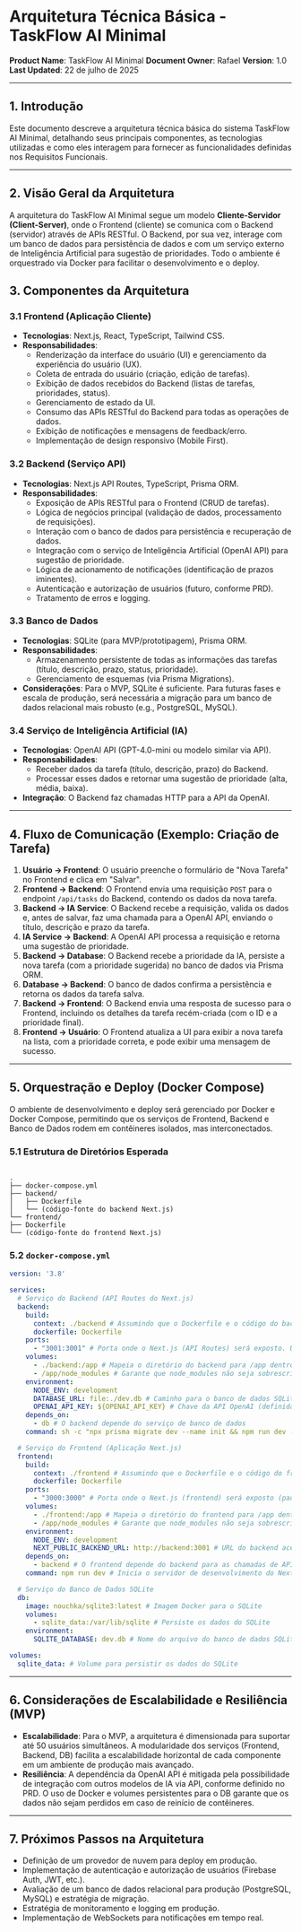 # Arquitetura Técnica Básica - TaskFlow AI Minimal

**Product Name**: TaskFlow AI Minimal
**Document Owner**: Rafael
**Version**: 1.0
**Last Updated**: 22 de julho de 2025

---

## 1. Introdução

Este documento descreve a arquitetura técnica básica do sistema TaskFlow AI Minimal, detalhando seus principais componentes, as tecnologias utilizadas e como eles interagem para fornecer as funcionalidades definidas nos Requisitos Funcionais.

---

## 2. Visão Geral da Arquitetura

A arquitetura do TaskFlow AI Minimal segue um modelo **Cliente-Servidor (Client-Server)**, onde o Frontend (cliente) se comunica com o Backend (servidor) através de APIs RESTful. O Backend, por sua vez, interage com um banco de dados para persistência de dados e com um serviço externo de Inteligência Artificial para sugestão de prioridades. Todo o ambiente é orquestrado via Docker para facilitar o desenvolvimento e o deploy.

## 3. Componentes da Arquitetura

### 3.1 Frontend (Aplicação Cliente)

* **Tecnologias**: Next.js, React, TypeScript, Tailwind CSS.
* **Responsabilidades**:
    * Renderização da interface do usuário (UI) e gerenciamento da experiência do usuário (UX).
    * Coleta de entrada do usuário (criação, edição de tarefas).
    * Exibição de dados recebidos do Backend (listas de tarefas, prioridades, status).
    * Gerenciamento de estado da UI.
    * Consumo das APIs RESTful do Backend para todas as operações de dados.
    * Exibição de notificações e mensagens de feedback/erro.
    * Implementação de design responsivo (Mobile First).

### 3.2 Backend (Serviço API)

* **Tecnologias**: Next.js API Routes, TypeScript, Prisma ORM.
* **Responsabilidades**:
    * Exposição de APIs RESTful para o Frontend (CRUD de tarefas).
    * Lógica de negócios principal (validação de dados, processamento de requisições).
    * Interação com o banco de dados para persistência e recuperação de dados.
    * Integração com o serviço de Inteligência Artificial (OpenAI API) para sugestão de prioridade.
    * Lógica de acionamento de notificações (identificação de prazos iminentes).
    * Autenticação e autorização de usuários (futuro, conforme PRD).
    * Tratamento de erros e logging.

### 3.3 Banco de Dados

* **Tecnologias**: SQLite (para MVP/prototipagem), Prisma ORM.
* **Responsabilidades**:
    * Armazenamento persistente de todas as informações das tarefas (título, descrição, prazo, status, prioridade).
    * Gerenciamento de esquemas (via Prisma Migrations).
* **Considerações**: Para o MVP, SQLite é suficiente. Para futuras fases e escala de produção, será necessária a migração para um banco de dados relacional mais robusto (e.g., PostgreSQL, MySQL).

### 3.4 Serviço de Inteligência Artificial (IA)

* **Tecnologias**: OpenAI API (GPT-4.0-mini ou modelo similar via API).
* **Responsabilidades**:
    * Receber dados da tarefa (título, descrição, prazo) do Backend.
    * Processar esses dados e retornar uma sugestão de prioridade (alta, média, baixa).
* **Integração**: O Backend faz chamadas HTTP para a API da OpenAI.

---

## 4. Fluxo de Comunicação (Exemplo: Criação de Tarefa)

1.  **Usuário -> Frontend**: O usuário preenche o formulário de "Nova Tarefa" no Frontend e clica em "Salvar".
2.  **Frontend -> Backend**: O Frontend envia uma requisição `POST` para o endpoint `/api/tasks` do Backend, contendo os dados da nova tarefa.
3.  **Backend -> IA Service**: O Backend recebe a requisição, valida os dados e, antes de salvar, faz uma chamada para a OpenAI API, enviando o título, descrição e prazo da tarefa.
4.  **IA Service -> Backend**: A OpenAI API processa a requisição e retorna uma sugestão de prioridade.
5.  **Backend -> Database**: O Backend recebe a prioridade da IA, persiste a nova tarefa (com a prioridade sugerida) no banco de dados via Prisma ORM.
6.  **Database -> Backend**: O banco de dados confirma a persistência e retorna os dados da tarefa salva.
7.  **Backend -> Frontend**: O Backend envia uma resposta de sucesso para o Frontend, incluindo os detalhes da tarefa recém-criada (com o ID e a prioridade final).
8.  **Frontend -> Usuário**: O Frontend atualiza a UI para exibir a nova tarefa na lista, com a prioridade correta, e pode exibir uma mensagem de sucesso.

---

## 5. Orquestração e Deploy (Docker Compose)

O ambiente de desenvolvimento e deploy será gerenciado por Docker e Docker Compose, permitindo que os serviços de Frontend, Backend e Banco de Dados rodem em contêineres isolados, mas interconectados.

### 5.1 Estrutura de Diretórios Esperada

```

.
├── docker-compose.yml
├── backend/
│   ├── Dockerfile
│   └── (código-fonte do backend Next.js)
└── frontend/
├── Dockerfile
└── (código-fonte do frontend Next.js)

````

### 5.2 `docker-compose.yml`

```yaml
version: '3.8'

services:
  # Serviço do Backend (API Routes do Next.js)
  backend:
    build:
      context: ./backend # Assumindo que o Dockerfile e o código do backend estão em uma pasta 'backend'
      dockerfile: Dockerfile
    ports:
      - "3001:3001" # Porta onde o Next.js (API Routes) será exposto. Usando 3001 para evitar conflito com o frontend.
    volumes:
      - ./backend:/app # Mapeia o diretório do backend para /app dentro do container
      - /app/node_modules # Garante que node_modules não seja sobrescrito pelo volume
    environment:
      NODE_ENV: development
      DATABASE_URL: file:./dev.db # Caminho para o banco de dados SQLite dentro do container do backend
      OPENAI_API_KEY: ${OPENAI_API_KEY} # Chave da API OpenAI (definida no .env do host)
    depends_on:
      - db # O backend depende do serviço de banco de dados
    command: sh -c "npx prisma migrate dev --name init && npm run dev -- -p 3001" # Executa migrações e inicia o servidor de desenvolvimento na porta 3001

  # Serviço do Frontend (Aplicação Next.js)
  frontend:
    build:
      context: ./frontend # Assumindo que o Dockerfile e o código do frontend estão em uma pasta 'frontend'
      dockerfile: Dockerfile
    ports:
      - "3000:3000" # Porta onde o Next.js (frontend) será exposto (padrão 3000)
    volumes:
      - ./frontend:/app # Mapeia o diretório do frontend para /app dentro do container
      - /app/node_modules # Garante que node_modules não seja sobrescrito pelo volume
    environment:
      NODE_ENV: development
      NEXT_PUBLIC_BACKEND_URL: http://backend:3001 # URL do backend acessível de dentro da rede Docker
    depends_on:
      - backend # O frontend depende do backend para as chamadas de API
    command: npm run dev # Inicia o servidor de desenvolvimento do Next.js

  # Serviço do Banco de Dados SQLite
  db:
    image: nouchka/sqlite3:latest # Imagem Docker para o SQLite
    volumes:
      - sqlite_data:/var/lib/sqlite # Persiste os dados do SQLite
    environment:
      SQLITE_DATABASE: dev.db # Nome do arquivo do banco de dados SQLite

volumes:
  sqlite_data: # Volume para persistir os dados do SQLite
````

-----

## 6\. Considerações de Escalabilidade e Resiliência (MVP)

  * **Escalabilidade**: Para o MVP, a arquitetura é dimensionada para suportar até 50 usuários simultâneos. A modularidade dos serviços (Frontend, Backend, DB) facilita a escalabilidade horizontal de cada componente em um ambiente de produção mais avançado.
  * **Resiliência**: A dependência da OpenAI API é mitigada pela possibilidade de integração com outros modelos de IA via API, conforme definido no PRD. O uso de Docker e volumes persistentes para o DB garante que os dados não sejam perdidos em caso de reinício de contêineres.

-----

## 7\. Próximos Passos na Arquitetura

  * Definição de um provedor de nuvem para deploy em produção.
  * Implementação de autenticação e autorização de usuários (Firebase Auth, JWT, etc.).
  * Avaliação de um banco de dados relacional para produção (PostgreSQL, MySQL) e estratégia de migração.
  * Estratégia de monitoramento e logging em produção.
  * Implementação de WebSockets para notificações em tempo real.


